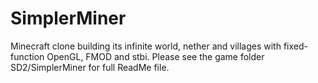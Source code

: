 # SimplerMiner
Minecraft clone building its infinite world, nether and villages with fixed-function OpenGL, FMOD and stbi. 
Please see the game folder SD2/SimplerMiner for full ReadMe file.
